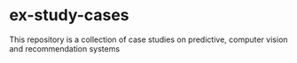 # ex-study-cases
This repository is a collection of case studies on predictive, computer vision and recommendation systems
